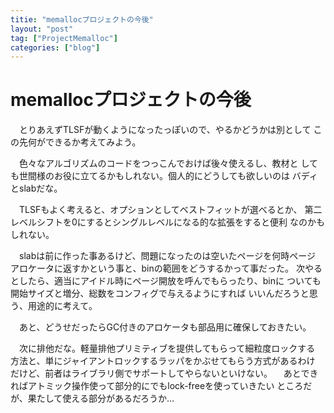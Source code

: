 ```yaml
---
titie: "memallocプロジェクトの今後"
layout: "post"
tag: ["ProjectMemalloc"]
categories: ["blog"]
---
```


# memallocプロジェクトの今後

　とりあえずTLSFが動くようになったっぽいので、やるかどうかは別として
 この先何ができるか考えてみよう。

<!-- more -->

　色々なアルゴリズムのコードをつっこんでおけば後々使えるし、教材と
しても世間様のお役に立てるかもしれない。個人的にどうしても欲しいのは
バディとslabだな。

　TLSFもよく考えると、オプションとしてベストフィットが選べるとか、
第二レベルシフトを0にするとシングルレベルになる的な拡張をすると便利
なのかもしれない。

　slabは前に作った事あるけど、問題になったのは空いたページを何時ページ
アロケータに返すかという事と、binの範囲をどうするかって事だった。
次やるとしたら、適当にアイドル時にページ開放を呼んでもらったり、binに
ついても開始サイズと増分、総数をコンフィグで与えるようにすれば
いいんだろうと思う、用途的に考えて。

　あと、どうせだったらGC付きのアロケータも部品用に確保しておきたい。

　次に排他だな。軽量排他プリミティブを提供してもらって細粒度ロックする
方法と、単にジャイアントロックするラッパをかぶせてもらう方式があるわけ
だけど、前者はライブラリ側でサポートしてやらないといけない。
　あとできればアトミック操作使って部分的にでもlock-freeを使っていきたい
ところだが、果たして使える部分があるだろうか…



